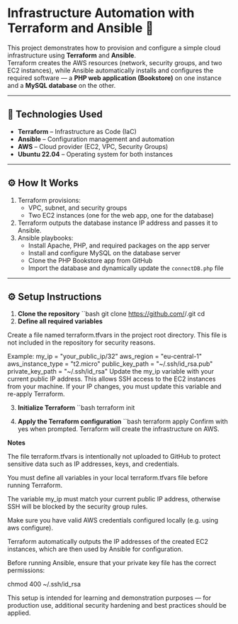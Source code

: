 # Infrastructure Automation with Terraform and Ansible 🚀

This project demonstrates how to provision and configure a simple cloud infrastructure using **Terraform** and **Ansible**.  
Terraform creates the AWS resources (network, security groups, and two EC2 instances), while Ansible automatically installs and configures the required software — a **PHP web application (Bookstore)** on one instance and a **MySQL database** on the other.

---

## 🧰 Technologies Used
- **Terraform** – Infrastructure as Code (IaC)  
- **Ansible** – Configuration management and automation  
- **AWS** – Cloud provider (EC2, VPC, Security Groups)  
- **Ubuntu 22.04** – Operating system for both instances

---

## ⚙️ How It Works
1. Terraform provisions:
   - VPC, subnet, and security groups  
   - Two EC2 instances (one for the web app, one for the database)
2. Terraform outputs the database instance IP address and passes it to Ansible.
3. Ansible playbooks:
   - Install Apache, PHP, and required packages on the app server  
   - Install and configure MySQL on the database server  
   - Clone the PHP Bookstore app from GitHub  
   - Import the database and dynamically update the `connectDB.php` file

---

## ⚙️ Setup Instructions

1. **Clone the repository**
   ``bash
   git clone https://github.com/<your-username>/<repo-name>.git
   cd <repo-name>
3. **Define all required variables**

Create a file named terraform.tfvars in the project root directory.
This file is not included in the repository for security reasons.

Example:
my_ip             = "your_public_ip/32"
aws_region        = "eu-central-1"
aws_instance_type = "t2.micro"
public_key_path   = "~/.ssh/id_rsa.pub"
private_key_path  = "~/.ssh/id_rsa"
Update the my_ip variable with your current public IP address.
This allows SSH access to the EC2 instances from your machine.
If your IP changes, you must update this variable and re-apply Terraform.

3. **Initialize Terraform**
``bash
terraform init

4. **Apply the Terraform configuration**
``bash
terraform apply
Confirm with yes when prompted. Terraform will create the infrastructure on AWS.

**Notes**

The file terraform.tfvars is intentionally not uploaded to GitHub to protect sensitive data such as IP addresses, keys, and credentials.

You must define all variables in your local terraform.tfvars file before running Terraform.

The variable my_ip must match your current public IP address, otherwise SSH will be blocked by the security group rules.

Make sure you have valid AWS credentials configured locally (e.g. using aws configure).

Terraform automatically outputs the IP addresses of the created EC2 instances, which are then used by Ansible for configuration.

Before running Ansible, ensure that your private key file has the correct permissions:

chmod 400 ~/.ssh/id_rsa

This setup is intended for learning and demonstration purposes — for production use, additional security hardening and best practices should be applied.

